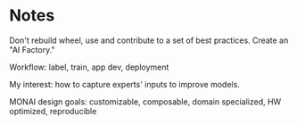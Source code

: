 # Notes

Don't rebuild wheel, use and contribute to a set of best practices. Create an "AI Factory." 

Workflow: label, train, app dev, deployment

My interest: how to capture experts' inputs to improve models.

MONAI design goals: customizable, composable, domain specialized, HW optimized, reproducible


